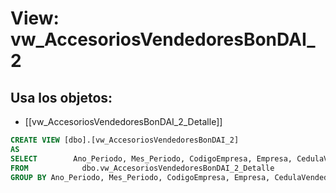 # View: vw_AccesoriosVendedoresBonDAI_2

## Usa los objetos:
- [[vw_AccesoriosVendedoresBonDAI_2_Detalle]]

```sql
CREATE VIEW [dbo].[vw_AccesoriosVendedoresBonDAI_2]
AS
SELECT        Ano_Periodo, Mes_Periodo, CodigoEmpresa, Empresa, CedulaVendedorRepuestos, SUM(TotalTallerPorOT) AS TotalTallerPorOT
FROM            dbo.vw_AccesoriosVendedoresBonDAI_2_Detalle
GROUP BY Ano_Periodo, Mes_Periodo, CodigoEmpresa, Empresa, CedulaVendedorRepuestos


```

